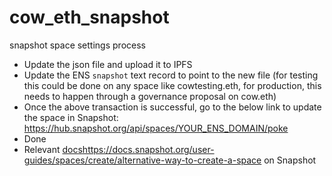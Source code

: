 # cow_eth_snapshot
snapshot space settings process
- Update the json file and upload it to IPFS
- Update the ENS `snapshot` text record to point to the new file (for testing this could be done on any space like cowtesting.eth, for production, this needs to happen through a governance proposal on cow.eth)
- Once the above transaction is successful, go to the below link to update the space in Snapshot: https://hub.snapshot.org/api/spaces/YOUR_ENS_DOMAIN/poke
- Done
- Relevant [docs](https://docs.snapshot.org/user-guides/spaces/create/alternative-way-to-create-a-space)https://docs.snapshot.org/user-guides/spaces/create/alternative-way-to-create-a-space on Snapshot 
